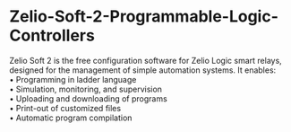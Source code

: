 # Zelio-Soft-2-Programmable-Logic-Controllers
Zelio Soft 2 is the free configuration software for Zelio Logic smart relays, designed for the management of simple automation systems. It enables:\
• Programming in ladder language \
• Simulation, monitoring, and supervision \
• Uploading and downloading of programs \
• Print-out of customized files \
• Automatic program compilation
